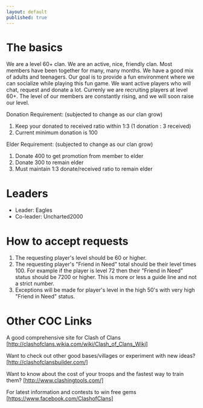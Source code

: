 ```yaml
---
layout: default
published: true
---
```


# The basics

We are a level 60+ clan. We are an active, nice, friendly clan.  Most members have been together for many, many months. We have a good mix of adults and teenagers. Our goal is to provide a fun environment where we can socialize while playing this fun game. We want active players who will chat, request and donate a lot. Currenly we are recruiting players at level 60+. The level of our members are constantly rising, and we will soon raise our level.

Donation Requirement: (subjected to change as our clan grow)

1. Keep your donated to received ratio within 1:3 (1 donation : 3 received)
2. Current minimum donation is 100

Elder Requirement:  (subjected to change as our clan grow)

1. Donate 400 to get promotion from member to elder
2. Donate 300 to remain elder
3. Must maintain 1:3 donate/received ratio to remain elder

# Leaders

- Leader:    Eagles
- Co-leader: Uncharted2000

# How to accept requests

1. The requesting player's level should be 60 or higher.
2. The requesting player's "Friend in Need" total should be their level times 100. For example if the player is level 72 then their "Friend in Need" status should be 7200 or higher.  This is more or less a guide line and not a strict number.
3. Exceptions will be made for player's level in the high 50's with very high "Friend in Need" status.

# Other COC Links

A good comprehensive site for Clash of Clans
[http://clashofclans.wikia.com/wiki/Clash_of_Clans_Wiki]

Want to check out other good bases/villages or experiment with new ideas?
[http://clashofclansbuilder.com/]

Want to know about the cost of your troops and the fastest way to train them?
[http://www.clashingtools.com/]

For latest information and contests to win free gems
[https://www.facebook.com/ClashofClans]